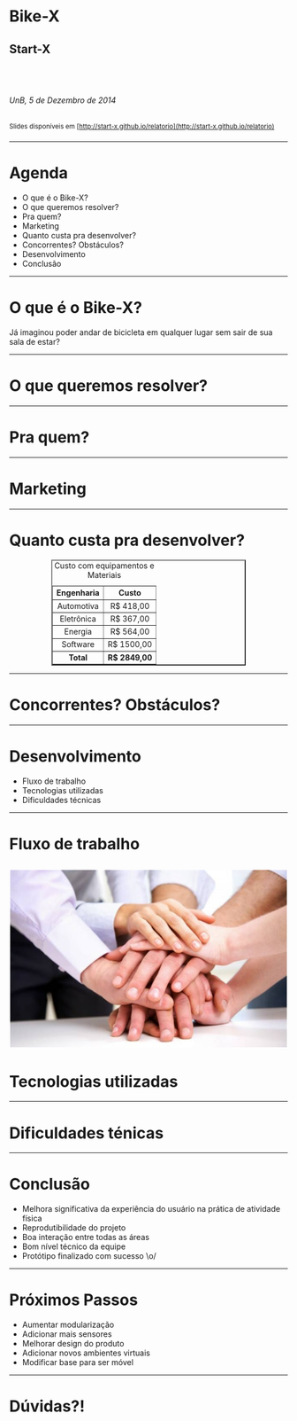 # **Bike-X**

## Start-X

<br><br>

###### UnB, 5 de Dezembro de 2014

<sup id="fn1">Slides disponíveis em [http://start-x.github.io/relatorio](http://start-x.github.io/relatorio) </sup>

-------

# Agenda
- O que é o Bike-X? 
- O que queremos resolver?
- Pra quem?
- Marketing
- Quanto custa pra desenvolver?
- Concorrentes? Obstáculos?
- Desenvolvimento
- Conclusão
----------

# O que é o Bike-X?

Já imaginou poder andar de bicicleta em qualquer lugar sem sair de sua sala de estar?

<!-- <img src="figuras/8.png" style="width: 60% ;height: 60%;" /> -->

----------

# O que queremos resolver?
-----

# Pra quem?
-----

# Marketing
-----

# Quanto custa pra desenvolver?

<style type="text/css">
.tg .tg-031e{text-align:center}
.tg .tg-e3zv{font-weight:bold}
.tg .tg-e3zv{text-align:center}
</style>
<center>
<table border="2" class="tg" style="width:70%">
  <caption>Custo com equipamentos e Materiais</caption>
  <tr>
    <th class="tg-031e">Engenharia</th>
    <th class="tg-031e">Custo</th>
  </tr>
  <tr>
    <td class="tg-031e">Automotiva</td>
    <td class="tg-031e">R$ 418,00</td>
  </tr>
  <tr>
    <td class="tg-031e">Eletrônica</td>
    <td class="tg-031e">R$ 367,00</td>
  </tr>
  <tr>
    <td class="tg-031e">Energia<br></td>
    <td class="tg-031e">R$ 564,00</td>
  </tr>
  <tr>
    <td class="tg-031e">Software<br></td>
    <td class="tg-031e">R$ 1500,00</td>
  </tr>
  <tr>
    <td class="tg-e3zv">Total</td>
    <td class="tg-e3zv">R$ 2849,00</td>
  </tr>
</table>
</center>

-----

# Concorrentes? Obstáculos?
-------

# Desenvolvimento
- Fluxo de trabalho
- Tecnologias utilizadas
- Dificuldades técnicas
-------

# Fluxo de trabalho
<img src='figuras/trabalho_equipe.jpeg'></img>
-------

# Tecnologias utilizadas
-------

# Dificuldades ténicas
-------

# Conclusão
- Melhora significativa da experiência do usuário na prática de atividade física
- Reprodutibilidade do projeto
- Boa interação entre todas as áreas
- Bom nível técnico da equipe
- Protótipo finalizado com sucesso \o/
------

# Próximos Passos
- Aumentar modularização
- Adicionar mais sensores
- Melhorar design do produto
- Adicionar novos ambientes virtuais
- Modificar base para ser móvel
------

# Dúvidas?!

